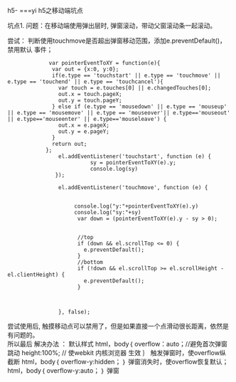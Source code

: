 h5-
===yi
h5之移动端坑点

坑点1.
 问题：在移动端使用弹出层时, 弹窗滚动，带动父窗滚动条一起滚动。

尝试：
判断使用touchmove是否超出弹窗移动范围，添加e.preventDefault()， 禁用默认  事件； 

                 var pointerEventToXY = function(e){
                  var out = {x:0, y:0};
                  if(e.type == 'touchstart' || e.type == 'touchmove' || e.type == 'touchend' || e.type == 'touchcancel'){
                    var touch = e.touches[0] || e.changedTouches[0];
                    out.x = touch.pageX;
                    out.y = touch.pageY;
                  } else if (e.type == 'mousedown' || e.type == 'mouseup' || e.type == 'mousemove' || e.type == 'mouseover'|| e.type=='mouseout' || e.type=='mouseenter' || e.type=='mouseleave') {
                    out.x = e.pageX;
                    out.y = e.pageY;
                  }
                  return out;
                };
                    el.addEventListener('touchstart', function (e) {
                              sy = pointerEventToXY(e).y;
                              console.log(sy)
                   });

                    el.addEventListener('touchmove', function (e) {
                        

                         console.log("y:"+pointerEventToXY(e).y)
                         console.log("sy:"+sy)
                          var down = (pointerEventToXY(e).y - sy > 0);
                          

                          //top
                          if (down && el.scrollTop <= 0) {
                            e.preventDefault();
                          }
                          //bottom
                          if (!down && el.scrollTop >= el.scrollHeight - el.clientHeight) {
                            e.preventDefault();
                          }


                         
                    }, false);
    
 尝试使用后, 触摸移动点可以禁用了，但是如果直接一个点滑动很长距离，依然是有问题的。                   
 所以最后
 解决办法 ：
 默认样式
 html，body｛
     overflow：auto；//避免首次弹窗跳动
     height:100%; //  使webkit 内核浏览器 生效
 ｝
 触发弹窗时，使overflow纵截断
 html，body｛
     overflow-y:hidden；
  ｝
弹窗消失时，使overflow恢复默认；
html，body｛
     overflow-y:auto；
  ｝
弹窗

 
